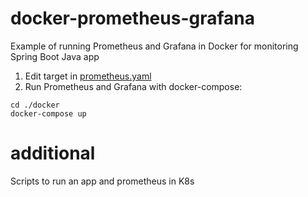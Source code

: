 # docker-prometheus-grafana
Example of running Prometheus and Grafana in Docker for monitoring Spring Boot Java app

1. Edit target in [prometheus.yaml](./docker/config/prometheus.yml)
2. Run Prometheus and Grafana with docker-compose:
```
cd ./docker
docker-compose up
```

# additional 
Scripts to run an app and prometheus in K8s